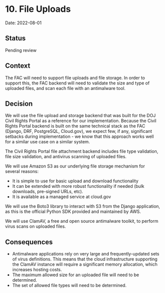 # 10. File Uploads

Date: 2022-08-01

## Status

Pending review

## Context

The FAC will need to support file uploads and file storage. In order to support this, the FAC backend will need to validate the size and type of uploaded files, and scan each file with an antimalware tool.

## Decision

We will use the file upload and storage backend that was built for the DOJ Civil Rights Portal as a reference for our implementation. Because the Civil Rights Portal backend is built on the same technical stack as the FAC (Django, DRF, PostgreSQL, Cloud.gov), we expect few, if any, significant setbacks during implementation - we know that this approach works well for a similar use case on a similar system.

The Civil Rights Portal file attachment backend includes file type validation, file size validation, and antivirus scanning of uploaded files.

We will use Amazon S3 as our underlying file storage mechanism for several reasons:
 - It is simple to use for basic upload and download functionality
 - It can be extended with more robust functionality if needed (bulk downloads, pre-signed URLs, etc).
 - It is available as a managed service at cloud.gov

We will use the Boto3 library to interact with S3 from the Django application, as this is the official Python SDK provided and maintained by AWS.

We will use ClamAV, a free and open source antimalware toolkit, to perform virus scans on uploaded files.


## Consequences

 - Antimalware applications rely on very large and frequently-updated sets of virus definitions. This means that the cloud infrastructure supporting the ClamAV instance will require a significant memory allocation, which increases hosting costs.
 - The maximum allowed size for an uploaded file will need to be determined.
 - The set of allowed file types will need to be determined.
